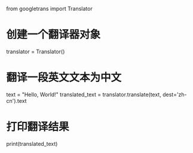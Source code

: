 from googletrans import Translator

# 创建一个翻译器对象
translator = Translator()

# 翻译一段英文文本为中文
text = "Hello, World!"
translated_text = translator.translate(text, dest='zh-cn').text

# 打印翻译结果
print(translated_text)
